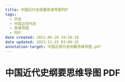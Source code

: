 ```yaml
---
title: 中国近代史纲要思维导图PDF
tags:
  - 历史
  - 中国近现代史
  - 思维导图
  - PDF
date created: 2022-06-20 19:58:18
date updated: 2023-11-25 03:00:25
annotation-target: 中国近现代史纲要思维导图.pdf
---
```


# 中国近代史纲要思维导图 PDF
